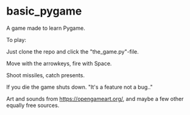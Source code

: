 # basic_pygame

A game made to learn Pygame.

To play:

Just clone the repo and click the "the_game.py"-file.

Move with the arrowkeys, fire with Space.

Shoot missiles, catch presents.

If you die the game shuts down.
"It's a feature not a bug.."


Art and sounds from https://opengameart.org/, and maybe a few other equally free sources.
